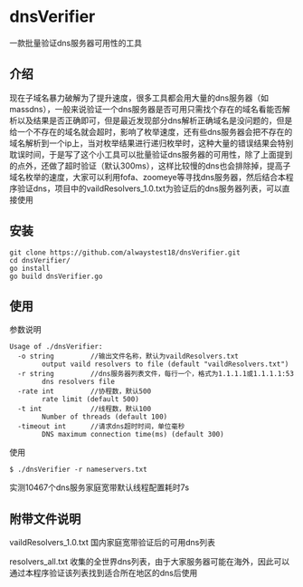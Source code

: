 # dnsVerifier

一款批量验证dns服务器可用性的工具

## 介绍

现在子域名暴力破解为了提升速度，很多工具都会用大量的dns服务器（如massdns），一般来说验证一个dns服务器是否可用只需找个存在的域名看能否解析以及结果是否正确即可，但是最近发现部分dns解析正确域名是没问题的，但是给一个不存在的域名就会超时，影响了枚举速度，还有些dns服务器会把不存在的域名解析到一个ip上，当对枚举结果进行递归枚举时，这种大量的错误结果会特别耽误时间，于是写了这个小工具可以批量验证dns服务器的可用性，除了上面提到的点外，还做了超时验证（默认300ms），这样比较慢的dns也会排除掉，提高子域名枚举的速度，大家可以利用fofa、zoomeye等寻找dns服务器，然后结合本程序验证dns，项目中的vaildResolvers_1.0.txt为验证后的dns服务器列表，可以直接使用

## 安装

```
git clone https://github.com/alwaystest18/dnsVerifier.git
cd dnsVerifier/
go install
go build dnsVerifier.go
```

## 使用

参数说明

```
Usage of ./dnsVerifier:
  -o string         //输出文件名称，默认为vaildResolvers.txt
        output vaild resolvers to file (default "vaildResolvers.txt")
  -r string         //dns服务器列表文件，每行一个，格式为1.1.1.1或1.1.1.1:53
        dns resolvers file
  -rate int         //协程数，默认500
        rate limit (default 500)
  -t int            //线程数，默认100
        Number of threads (default 100)
  -timeout int      //请求dns超时时间，单位毫秒
        DNS maximum connection time(ms) (default 300)
```

使用

```
$ ./dnsVerifier -r nameservers.txt 
```

实测10467个dns服务家庭宽带默认线程配置耗时7s

## 附带文件说明

vaildResolvers_1.0.txt  国内家庭宽带验证后的可用dns列表

resolvers_all.txt   收集的全世界dns列表，由于大家服务器可能在海外，因此可以通过本程序验证该列表找到适合所在地区的dns后使用


